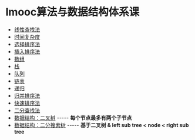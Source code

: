 # Imooc算法与数据结构体系课

* [线性查找法](img/image_2022-02-22-17-03-14.png)
* [时间复杂度](时间复杂度.md)
* [选择排序法](img/image_2022-02-23-11-18-53.png)
* [插入排序法](img/image_2022-02-24-10-38-44.png)
* [数组](img/image_2022-02-24-09-31-55.png)
* [栈](img/image_2022-02-24-14-03-57.png)
* [队列](img/image_2022-02-24-15-41-57.png)
* [链表](链表_2022_02_25.md)
* [递归](递归_2022_02_25.md)
* [归并排序法](归并排序法_2022_02_25.md)
* [快速排序法](快速排序法_2022_03_08.md)
* [二分查找法](二分查找法_2022_03_13.md)
* [数据结构：二叉树](二叉树_2022_03_16.md) ----- **每个节点最多有两个子节点**
* [数据结构：二分搜索树](二分搜索树_2022_03_15.md) ----- **基于二叉树 & left sub tree < node < right sub tree**



































































